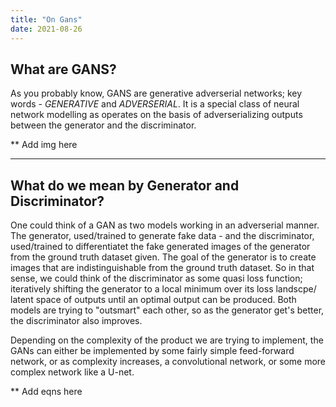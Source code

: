 ```yaml
---
title: "On Gans"
date: 2021-08-26
---
```


## What are GANS?
As you probably know, GANS are generative adverserial networks; key words - *GENERATIVE* and *ADVERSERIAL*.
It is a special class of neural network modelling as operates on the basis of adverserializing outputs between the generator and the discriminator.

** Add img here

---
## What do we mean by Generator and Discriminator?
One could think of a GAN as two models working in an adverserial manner. The generator, used/trained to generate fake data - and the discriminator, used/trained to differentiatet the fake generated images of the generator from the ground truth dataset given.
The goal of the generator is to create images that are indistinguishable from the ground truth dataset. So in that sense, we could think of the discriminator as some quasi loss function; iteratively shifting the generator to a local minimum over its loss landscpe/ latent space of outputs until an optimal output can be produced.
Both models are trying to "outsmart" each other, so as the generator get's better, the discriminator also improves. 

Depending on the complexity of the product we are trying to implement, the GANs can either be implemented by some fairly simple feed-forward network, or as complexity increases, a convolutional network, or some more complex network like a U-net.

** Add eqns here

